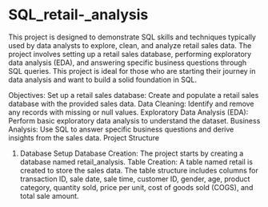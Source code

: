 # SQL_retail-_analysis
This project is designed to demonstrate SQL skills and techniques typically used by data analysts to explore, clean, and analyze retail sales data. The project involves setting up a retail sales database, performing exploratory data analysis (EDA), and answering specific business questions through SQL queries. This project is ideal for those who are starting their journey in data analysis and want to build a solid foundation in SQL.

Objectives:
Set up a retail sales database: Create and populate a retail sales database with the provided sales data.
Data Cleaning: Identify and remove any records with missing or null values.
Exploratory Data Analysis (EDA): Perform basic exploratory data analysis to understand the dataset.
Business Analysis: Use SQL to answer specific business questions and derive insights from the sales data.
Project Structure
1. Database Setup
Database Creation: The project starts by creating a database named retail_analysis.
Table Creation: A table named retail is created to store the sales data. The table structure includes columns for transaction ID, sale date, sale time, customer ID, gender, age, product category, quantity sold, price per unit, cost of goods sold (COGS), and total sale amount.
